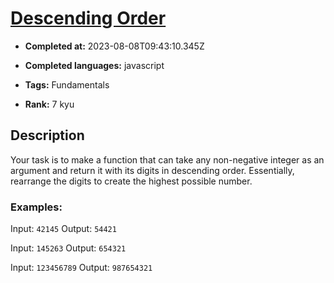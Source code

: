 # [Descending Order](https://www.codewars.com/kata/5467e4d82edf8bbf40000155)

- **Completed at:** 2023-08-08T09:43:10.345Z

- **Completed languages:** javascript

- **Tags:** Fundamentals

- **Rank:** 7 kyu

## Description

Your task is to make a function that can take any non-negative integer as an argument and return it with its digits in descending order. Essentially, rearrange the digits to create the highest possible number.


### Examples:

Input: `42145`
Output: `54421`

Input: `145263`
Output: `654321`

Input: `123456789`
Output: `987654321`

